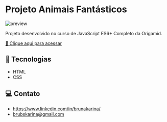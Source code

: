 # Projeto Animais Fantásticos

![preview](./assets/af.gif.gif)

Projeto desenvolvido no curso de JavaScript ES6+ Completo da Origamid.

[🔗 Clique aqui para acessar](https://brunakarina.github.io./animais-fantasticos/)


## 🚀 Tecnologias

- HTML
- CSS

## 💻 Contato
- https://www.linkedin.com/in/brunakarina/
- brubskarina@gmail.com
